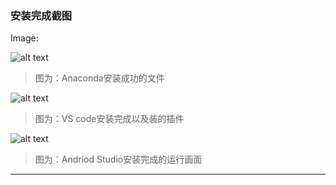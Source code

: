 
### 安装完成截图

Image:

![alt text](../markdown/718116d087070a73fa6381993f3b04c2.png)

> 图为：Anaconda安装成功的文件

![alt text](../markdown/a82619574498d1e3ebf7a96e9065d0d9.png)

> 图为：VS code安装完成以及装的插件

![alt text](../markdown/c63f19a4393334da276fb0ea1dc7e356.png)

> 图为：Andriod Studio安装完成的运行画面

----
